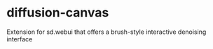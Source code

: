 # diffusion-canvas
Extension for sd.webui that offers a brush-style interactive denoising interface
